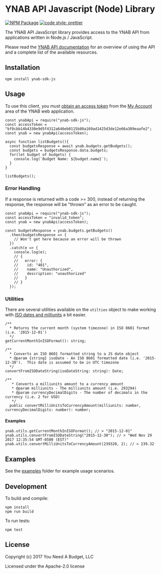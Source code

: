 # YNAB API Javascript (Node) Library

[![NPM Package](https://img.shields.io/npm/v/ynab-sdk-js.svg)](https://www.npmjs.com/package/ynab-sdk-js) [![code style: prettier](https://img.shields.io/badge/code_style-prettier-ff69b4.svg?style=flat-square)](https://github.com/prettier/prettier)

The YNAB API JavaScript library provides access to the YNAB API from
applications written in Node.js / JavaScript.

Please read the [YNAB API documentation](https://api.youneedabudget.com) for an
overview of using the API and a complete list of the available resources.

## Installation

```
npm install ynab-sdk-js
```

## Usage

To use this client, you must
[obtain an access token](https://api.youneedabudget.com/#authentication) from
the [My Account](https://app.youneedabudget.com/settings) area of the YNAB web
application.

```
const ynabApi = require("ynab-sdk-js");
const accessToken = "bf0cbb14b4330e9d5f4312a646eb0115b80a169ad1425d3de12e66a389eaafe2";
const ynab = new ynabApi(accessToken);

async function listBudgets(){
  const budgetsResponse = await ynab.budgets.getBudgets();
  const budgets = budgetsResponse.data.budgets;
  for(let budget of budgets) {
    console.log(`Budget Name: ${budget.name}`);
  }
}

listBudgets();
```

### Error Handling

If a response is returned with a code >= 300, instead of returning the response,
the response will be "thrown" as an error to be caught.

```
const ynabApi = require("ynab-sdk-js");
const accessToken = "invalid_token";
const ynab = new ynabApi(accessToken);

const budgetsResponse = ynab.budgets.getBudgets()
  .then(budgetsResponse => {
    // Won't get here because an error will be thrown
  })
  .catch(e => {
    console.log(e);
    // {
    //   error: {
    //    id: "401",
    //    name: "Unauthorized",
    //    description: "unauthorized"
    //   }
    // }
  });
```

### Utilities

There are several utilities available on the `utilties` object to make working
with [ISO dates and milliunits](https://api.youneedabudget.com/#formats) a bit
easier.

```
/**
  * Returns the current month (system timezone) in ISO 8601 format (i.e. '2015-12-01')
  */
getCurrentMonthInISOFormat(): string;

/**
  * Converts an ISO 8601 formatted string to a JS date object
  * @param {string} isoDate - An ISO 8601 formatted date (i.e. '2015-12-30').  This date is assumed to be in UTC timezone
  */
convertFromISODateString(isoDateString: string): Date;

/**
   * Converts a milliunits amount to a currency amount
   * @param milliunits - The milliunits amount (i.e. 293294)
   * @param currencyDecimalDigits - The number of decimals in the currency (i.e. 2 for USD)
   */
  public convertMilliUnitsToCurrencyAmount(milliunits: number, currencyDecimalDigits: number): number;
```

#### Examples

```
ynab.utils.getCurrentMonthInISOFormat(); // > "2015-12-01"
ynab.utils.convertFromISODateString("2015-12-30"); // > "Wed Nov 29 2017 12:35:54 GMT-0500 (EST)"
ynab.utils.convertMilliUnitsToCurrencyAmount(239320, 2); // > 239.32
```

## Examples

See the [examples](https://github.com/ynab/ynab-sdk-js/tree/master/examples)
folder for example usage scenarios.

## Development

To build and compile:

```
npm install
npm run build
```

To run tests:

```
npm test
```

## License

Copyright (c) 2017 You Need A Budget, LLC

Licensed under the Apache-2.0 license